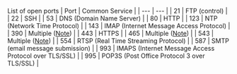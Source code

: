 List of open ports
| Port | Common Service |
| --- | --- |
| 21 | FTP (control) |
| 22 | SSH |
| 53 | DNS (Domain Name Server) |
| 80 | HTTP |
| 123 | NTP (Network Time Protocol) |
| 143 | IMAP (Internet Message Access Protocol) |
| 390 | Multiple ([Note](https://en.wikipedia.org/wiki/List_of_TCP_and_UDP_port_numbers#cite_note-tcp390-85)) |
| 443 | HTTPS |
| 465 | Multiple ([Note](https://en.wikipedia.org/wiki/List_of_TCP_and_UDP_port_numbers#cite_note-tcp465-86)) |
| 543 | Multiple ([Note](https://en.wikipedia.org/wiki/List_of_TCP_and_UDP_port_numbers#cite_note-tcp543-87)) |
| 554 | RTSP (Real Time Streaming Protocol) |
| 587 | SMTP (email message submission) |
| 993 | IMAPS (Internet Message Access Protocol over TLS/SSL) |
| 995 | POP3S (Post Office Protocol 3 over TLS/SSL) |
